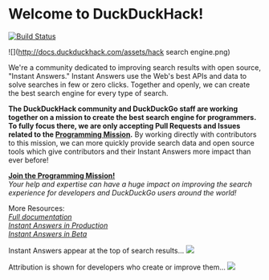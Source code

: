 # Welcome to DuckDuckHack! 

[![Build Status](https://travis-ci.org/duckduckgo/zeroclickinfo-spice.png?branch=master)](https://travis-ci.org/duckduckgo/zeroclickinfo-spice)

![](http://docs.duckduckhack.com/assets/hack search engine.png)

We're a community dedicated to improving search results with open source, "Instant Answers." Instant Answers use the Web's best APIs and data to solve searches in few or zero clicks. Together and openly, we can create the best search engine for every type of search.

**The DuckDuckHack community and DuckDuckGo staff are working together on a mission to create the best search engine for programmers. To fully focus there, we are only accepting Pull Requests and Issues related to the [Programming Mission](https://forum.duckduckhack.com/t/duckduckhack-programming-mission-overview/53).** By working directly with contributors to this mission, we can more quickly provide search data and open source tools which give contributors and their Instant Answers more impact than ever before!

[**Join the Programming Mission!**](https://forum.duckduckhack.com/t/duckduckhack-programming-mission-overview/53)  
*Your help and expertise can have a huge impact on improving the search experience for developers and DuckDuckGo users around the world!* 

More Resources:   
*[Full documentation](http://docs.duckduckhack.com)*  
*[Instant Answers in Production](https://duck.co/ia)*  
*[Instant Answers in Beta](https://beta.duckduckgo.com/?q=test&t=hc&ia=iatesting&iax=1)*  

Instant Answers appear at the top of search results...
![](http://docs.duckduckhack.com/assets/python_apply_at_DuckDuckGo.png)

Attribution is shown for developers who create or improve them...
![](http://docs.duckduckhack.com/assets/attribution_example_1.png)
